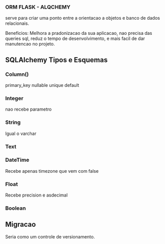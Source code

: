 ### ORM FLASK - ALQCHEMY

serve para criar uma ponto entre a orientacao a objetos e banco de dados relacionais.

Beneficios:
Melhora a pradonizacao da sua aplicacao, nao precisa das queries sql, reduz o tempo de desenvolvimento, e mais facil de dar manutencao no projeto.

## SQLAlchemy Tipos e Esquemas

### Column()

primary_key
nullable
unique
default

### Integer

nao recebe parametro

### String

Igual o varchar

### Text

### DateTime

Recebe apenas timezone que vem com false

### Float

Recebe precision e asdecimal

### Boolean

## Migracao

Seria como um controle de versionamento.
